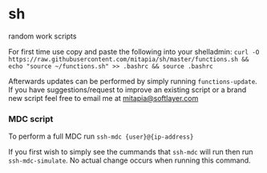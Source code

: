 # sh
random work scripts


For first time use copy and paste the following into your shelladmin: 
`curl -O https://raw.githubusercontent.com/mitapia/sh/master/functions.sh && echo "source ~/functions.sh" >> .bashrc && source .bashrc`

Afterwards updates can be performed by simply running `functions-update`.
If you have suggestions/request to improve an existing script or a brand new script feel free to email me at mitapia@softlayer.com

### MDC script
To perform a full MDC run `ssh-mdc {user}@{ip-address}`

If you first wish to simply see the cummands that `ssh-mdc` will run then run `ssh-mdc-simulate`.  No actual change occurs when running this command.
